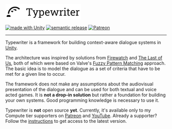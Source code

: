 <p>
  <a href="https://typewriter.aarthificial.com">
    <picture>
      <source media="(prefers-color-scheme: dark)" srcset="/.docfx/images/logotype-dark.svg">
      <img height="48" alt="Typewriter logo" src="/.docfx/images/logotype.svg">
    </picture>
  </a>
</p>

<a href="https://unity3d.com"><img src="https://img.shields.io/badge/Made%20with-Unity-57b9d3.svg?style=flat&logo=unity" alt="made with Unity"></a>
<a href="https://github.com/semantic-release/semantic-release"><img src="https://img.shields.io/badge/%20%20%F0%9F%93%A6%F0%9F%9A%80-semantic--release-e10079.svg" alt="semantic release"></a>
<a href="https://www.patreon.com/aarthificial"><img src="https://img.shields.io/endpoint.svg?url=https%3A%2F%2Fshieldsio-patreon.vercel.app%2Fapi%3Fusername%3Daarthificial%26type%3Dpatrons&style=flat" alt="Patreon"></a>

---

Typewriter is a framework for building context-aware dialogue systems in
[Unity].

The architecture was inspired by solutions from [Firewatch][Firewatch] and [The
Last of Us][TLOU], both of which were based on Valve's [Fuzzy Pattern
Matching][Valve] approach. The basic idea is to model the dialogue as a set of
criteria that have to be met for a given line to occur.

The framework does not make any assumptions about the audiovisual presentation
of the dialogue and can be used for both textual and voice acted games. It is
**not a drop-in solution** but rather a foundation for building your own
systems. Good programming knowledge is necessary to use it.

Typewriter is **not** open source **yet**. Currently, it's available only to
my Compute tier supporters on [Patreon] and [YouTube]. Already a supporter?
Follow the [instructions] to get access to the latest version.

[Unity]: https://unity.com/
[Firewatch]: https://youtu.be/wj-2vbiyHnI
[TLOU]: https://www.gdcvault.com/play/1020386/A-Context-Aware-Character-Dialog
[Valve]: https://youtu.be/tAbBID3N64A
[Patreon]: https://www.patreon.com/aarthificial
[YouTube]: https://www.youtube.com/@aarthificial/join
[instructions]: https://www.patreon.com/aarthificial
